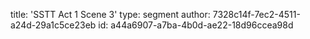 title: 'SSTT Act 1 Scene 3'
type: segment
author: 7328c14f-7ec2-4511-a24d-29a1c5ce23eb
id: a44a6907-a7ba-4b0d-ae22-18d96ccea98d
